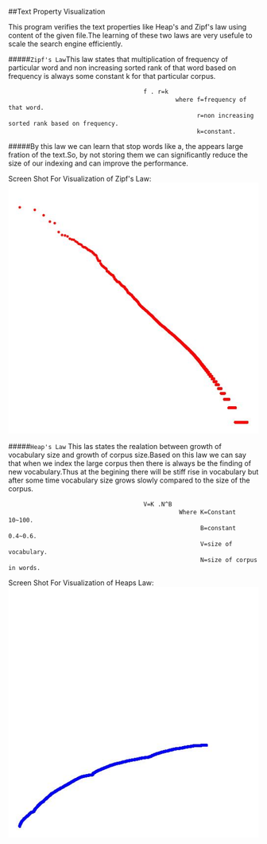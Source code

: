 ##Text Property Visualization

This program verifies the text properties like Heap's and Zipf's law using content of the given file.The learning of these two laws are very usefule to scale the search engine efficiently.

#####`Zipf's Law`This law states that multiplication of frequency of particular word and non increasing sorted rank of that word based on frequency is always some constant k for that particular corpus.

                                          f . r=k
                                                   where f=frequency of that word.
                                                         r=non increasing sorted rank based on frequency.
                                                         k=constant.
                                                         
#####By this law we can learn that stop words like a, the appears large fration of the text.So, by not storing them we can significantly reduce the size of our indexing and can improve the performance.

Screen Shot For Visualization of Zipf's Law:
![alt text](Zipfs.jpg "Zipf's Law")


#####`Heap's Law` This las states the realation between growth of vocabulary size and growth of corpus size.Based on this law we can say that when we index the large corpus then there is always be the finding of new vocabulary.Thus at the begining there will be stiff rise in vocabulary but after some time vocabulary size grows slowly compared to the size of the corpus.

                                          V=K .N^B    
                                                    Where K=Constant 10~100.
                                                          B=constant 0.4~0.6.
                                                          V=size of vocabulary.
                                                          N=size of corpus in words.
                                          
Screen Shot For Visualization of Heaps Law:
![alt text](Heaps.jpg "Heap's Law")                                                          
